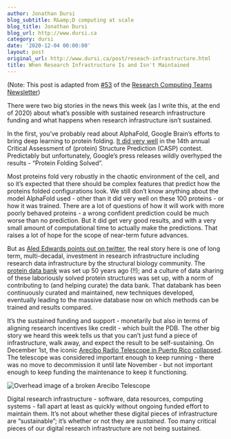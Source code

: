 ```yaml
---
author: Jonathan Dursi
blog_subtitle: R&amp;D computing at scale
blog_title: Jonathan Dursi
blog_url: http://www.dursi.ca
category: dursi
date: '2020-12-04 00:00:00'
layout: post
original_url: http://www.dursi.ca/post/reseach-infrastructure.html
title: When Research Infrastructure Is and Isn't Maintained
---
```


<p>(Note: This post is adapted from <a href="https://www.researchcomputingteams.org/newsletter_issues/0053">#53</a> of the <a href="https://www.researchcomputingteams.org">Research Computing Teams Newsletter</a>)</p>

<p>There were two big stories in the news this week (as I write this, at the end of 2020) about what’s possible with sustained research infrastructure funding and what happens when research infrastructure isn’t sustained.</p>

<p>In the first, you’ve probably read about AlphaFold, Google Brain’s efforts to bring deep learning to protein folding. <a href="https://www.the-scientist.com/news-opinion/deepmind-ai-speeds-up-the-time-to-determine-proteins-structures-68221">It did very well</a> in the 14th annual Critical Assessment of (protein) Structure Prediction (CASP) contest. Predictably but unfortunately, Google’s press releases wildly overhyped the results - “Protein Folding Solved”.</p>

<p>Most proteins fold very robustly in the chaotic environment of the cell, and so it’s expected that there should be complex features that predict how the proteins folded configurations look. We still don’t know anything about the model AlphaFold used - other than it did very well on these 100 proteins - or how it was trained. There are a lot of questions of how it will work with more poorly behaved proteins - a wrong confident prediction could be much worse than no prediction. But it did get very good results, and with a very small amount of computational time to actually make the predictions. That raises a lot of hope for the scope of near-term future advances.</p>

<p>But as <a href="https://twitter.com/aledmedwards/status/1333754396530847745">Aled Edwards points out on twitter</a>, the real story here is one of long term, multi-decadal, investment in research infrastructure including research data infrastructure by the structural biology community. The <a href="https://www.wwpdb.org">protein data bank</a> was set up 50 years ago (!!); and a culture of data sharing of these laboriously solved protein structures was set up, with a norm of contributing to (and helping curate) the data bank. That databank has been continuously curated and maintained, new techniques developed, eventually leading to the massive database now on which methods can be trained and results compared.</p>

<p>It’s the sustained funding and support - monetarily but also in terms of aligning research incentives like credit - which built the PDB. The other big story we heard this week tells us that you can’t just fund a piece of infrastructure, walk away, and expect the result to be self-sustaining. On December 1st, the iconic <a href="https://www.the-scientist.com/news-opinion/famous-arecibo-radio-telescope-in-puerto-rico-collapses-68219">Arecibo Radio Telescope in Puerto Rico collapsed</a>. The telescope was considered important enough to keep running - there was no move to decommission it until late November - but not important enough to keep funding the maintenance to keep it functioning.</p>

<p><img alt="Overhead image of a broken Arecibo Telescope" src="https://www.dursi.ca/assets/imgs/arecibo-collapsed.jpg" /></p>

<p>Digital research infrastructure - software, data resources, computing systems - fall apart at least as quickly without ongoing funded effort to maintain them.  It’s not about whether these digital pieces of infrastructure are “sustainable”; it’s whether or not they are <em>sustained</em>. Too many critical pieces of our digital research infrastructure are not being sustained.</p>